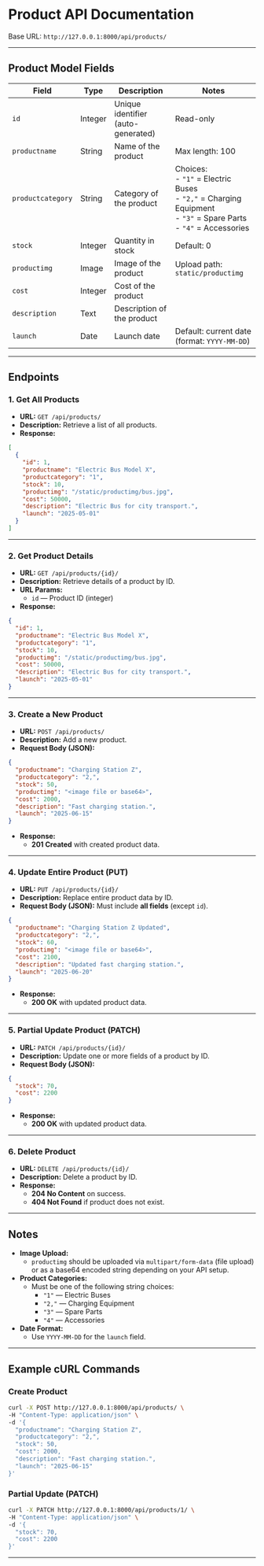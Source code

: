 
# Product API Documentation

Base URL: `http://127.0.0.1:8000/api/products/`

---

## Product Model Fields

| Field           | Type       | Description                         | Notes                                           |
|-----------------|------------|-----------------------------------|-------------------------------------------------|
| `id`            | Integer    | Unique identifier (auto-generated)| Read-only                                       |
| `productname`   | String     | Name of the product                | Max length: 100                                 |
| `productcategory` | String   | Category of the product            | Choices:<br> - `"1"` = Electric Buses <br> - `"2,"` = Charging Equipment <br> - `"3"` = Spare Parts <br> - `"4"` = Accessories |
| `stock`         | Integer    | Quantity in stock                  | Default: 0                                      |
| `productimg`    | Image      | Image of the product               | Upload path: `static/productimg`                |
| `cost`          | Integer    | Cost of the product                |                                                 |
| `description`   | Text       | Description of the product         |                                                 |
| `launch`        | Date       | Launch date                       | Default: current date (format: `YYYY-MM-DD`)    |

---

## Endpoints

### 1. Get All Products

- **URL:** `GET /api/products/`
- **Description:** Retrieve a list of all products.
- **Response:**

```json
[
  {
    "id": 1,
    "productname": "Electric Bus Model X",
    "productcategory": "1",
    "stock": 10,
    "productimg": "/static/productimg/bus.jpg",
    "cost": 50000,
    "description": "Electric Bus for city transport.",
    "launch": "2025-05-01"
  }
]
```

---

### 2. Get Product Details

- **URL:** `GET /api/products/{id}/`
- **Description:** Retrieve details of a product by ID.
- **URL Params:**
  - `id` — Product ID (integer)
- **Response:**

```json
{
  "id": 1,
  "productname": "Electric Bus Model X",
  "productcategory": "1",
  "stock": 10,
  "productimg": "/static/productimg/bus.jpg",
  "cost": 50000,
  "description": "Electric Bus for city transport.",
  "launch": "2025-05-01"
}
```

---

### 3. Create a New Product

- **URL:** `POST /api/products/`
- **Description:** Add a new product.
- **Request Body (JSON):**

```json
{
  "productname": "Charging Station Z",
  "productcategory": "2,",
  "stock": 50,
  "productimg": "<image file or base64>",
  "cost": 2000,
  "description": "Fast charging station.",
  "launch": "2025-06-15"
}
```

- **Response:**
  - **201 Created** with created product data.

---

### 4. Update Entire Product (PUT)

- **URL:** `PUT /api/products/{id}/`
- **Description:** Replace entire product data by ID.
- **Request Body (JSON):** Must include **all fields** (except `id`).

```json
{
  "productname": "Charging Station Z Updated",
  "productcategory": "2,",
  "stock": 60,
  "productimg": "<image file or base64>",
  "cost": 2100,
  "description": "Updated fast charging station.",
  "launch": "2025-06-20"
}
```

- **Response:**
  - **200 OK** with updated product data.

---

### 5. Partial Update Product (PATCH)

- **URL:** `PATCH /api/products/{id}/`
- **Description:** Update one or more fields of a product by ID.
- **Request Body (JSON):**

```json
{
  "stock": 70,
  "cost": 2200
}
```

- **Response:**
  - **200 OK** with updated product data.

---

### 6. Delete Product

- **URL:** `DELETE /api/products/{id}/`
- **Description:** Delete a product by ID.
- **Response:**
  - **204 No Content** on success.
  - **404 Not Found** if product does not exist.

---

## Notes

- **Image Upload:**
  - `productimg` should be uploaded via `multipart/form-data` (file upload) or as a base64 encoded string depending on your API setup.
- **Product Categories:**
  - Must be one of the following string choices:
    - `"1"` — Electric Buses
    - `"2,"` — Charging Equipment
    - `"3"` — Spare Parts
    - `"4"` — Accessories
- **Date Format:**
  - Use `YYYY-MM-DD` for the `launch` field.

---

## Example cURL Commands

### Create Product

```bash
curl -X POST http://127.0.0.1:8000/api/products/ \
-H "Content-Type: application/json" \
-d '{
  "productname": "Charging Station Z",
  "productcategory": "2,",
  "stock": 50,
  "cost": 2000,
  "description": "Fast charging station.",
  "launch": "2025-06-15"
}'
```

### Partial Update (PATCH)

```bash
curl -X PATCH http://127.0.0.1:8000/api/products/1/ \
-H "Content-Type: application/json" \
-d '{
  "stock": 70,
  "cost": 2200
}'
```

---
